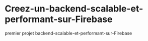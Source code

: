 # Creez-un-backend-scalable-et-performant-sur-Firebase
premier projet backend-scalable-et-performant-sur-Firebase
